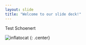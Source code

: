 ```yaml
---
layout: slide
title: "Welcome to our slide deck!"
---
```


Test Schoenert

![inflatocat](https://octodex.github.com/images/inflatocat.png)
{: .center}
